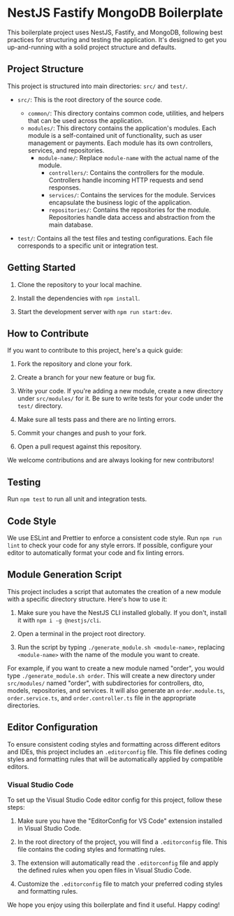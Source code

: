 # NestJS Fastify MongoDB Boilerplate

This boilerplate project uses NestJS, Fastify, and MongoDB, following best practices for structuring and testing the application. It's designed to get you up-and-running with a solid project structure and defaults.

## Project Structure

This project is structured into main directories: `src/` and `test/`.

- `src/`: This is the root directory of the source code.
  - `common/`: This directory contains common code, utilities, and helpers that can be used across the application.
  - `modules/`: This directory contains the application's modules. Each module is a self-contained unit of functionality, such as user management or payments. Each module has its own controllers, services, and repositories.
    - `module-name/`: Replace `module-name` with the actual name of the module.
      - `controllers/`: Contains the controllers for the module. Controllers handle incoming HTTP requests and send responses.
      - `services/`: Contains the services for the module. Services encapsulate the business logic of the application.
      - `repositories/`: Contains the repositories for the module. Repositories handle data access and abstraction from the main database.

- `test/`: Contains all the test files and testing configurations. Each file corresponds to a specific unit or integration test.

## Getting Started

1. Clone the repository to your local machine.

2. Install the dependencies with `npm install`.

3. Start the development server with `npm run start:dev`.

## How to Contribute

If you want to contribute to this project, here's a quick guide:

1. Fork the repository and clone your fork.

2. Create a branch for your new feature or bug fix.

3. Write your code. If you're adding a new module, create a new directory under `src/modules/` for it. Be sure to write tests for your code under the `test/` directory.

4. Make sure all tests pass and there are no linting errors.

5. Commit your changes and push to your fork.

6. Open a pull request against this repository.

We welcome contributions and are always looking for new contributors!

## Testing

Run `npm test` to run all unit and integration tests.

## Code Style

We use ESLint and Prettier to enforce a consistent code style. Run `npm run lint` to check your code for any style errors. If possible, configure your editor to automatically format your code and fix linting errors.


## Module Generation Script

This project includes a script that automates the creation of a new module with a specific directory structure. Here's how to use it:

1. Make sure you have the NestJS CLI installed globally. If you don't, install it with `npm i -g @nestjs/cli`.

2. Open a terminal in the project root directory.

3. Run the script by typing `./generate_module.sh <module-name>`, replacing `<module-name>` with the name of the module you want to create.

For example, if you want to create a new module named "order", you would type `./generate_module.sh order`. This will create a new directory under `src/modules/` named "order", with subdirectories for controllers, dto, models, repositories, and services. It will also generate an `order.module.ts`, `order.service.ts`, and `order.controller.ts` file in the appropriate directories.

## Editor Configuration

To ensure consistent coding styles and formatting across different editors and IDEs, this project includes an `.editorconfig` file. This file defines coding styles and formatting rules that will be automatically applied by compatible editors.

### Visual Studio Code

To set up the Visual Studio Code editor config for this project, follow these steps:

1. Make sure you have the "EditorConfig for VS Code" extension installed in Visual Studio Code.

2. In the root directory of the project, you will find a `.editorconfig` file. This file contains the coding styles and formatting rules.

3. The extension will automatically read the `.editorconfig` file and apply the defined rules when you open files in Visual Studio Code.

4. Customize the `.editorconfig` file to match your preferred coding styles and formatting rules.


We hope you enjoy using this boilerplate and find it useful. Happy coding!
